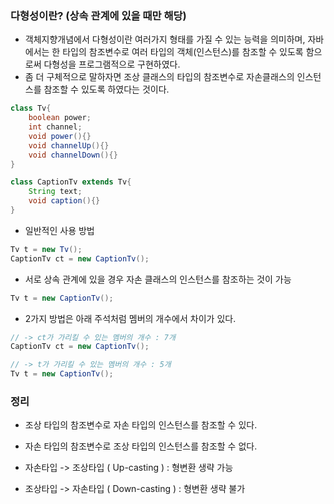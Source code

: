 ### 다형성이란? (상속 관계에 있을 때만 해당)
- 객체지향개념에서 다형성이란 여러가지 형태를 가질 수 있는 능력을 의미하며,
자바에서는 한 타입의 참조변수로 여러 타입의 객체(인스턴스)를 참조할 수 있도록 함으로써
다형성을 프로그램적으로 구현하였다.
- 좀 더 구체적으로 말하자면 조상 클래스의 타입의 참조변수로 자손클래스의 인스턴스를 참조할 수 있도록 하였다는 것이다.

```java
class Tv{					
    boolean power;
    int channel;
    void power(){}
    void channelUp(){}
    void channelDown(){}
}

class CaptionTv extends Tv{
    String text;
    void caption(){}
}
```

- 일반적인 사용 방법
```java
Tv t = new Tv();
CaptionTv ct = new CaptionTv();
```

- 서로 상속 관계에 있을 경우 자손 클래스의 인스턴스를 참조하는 것이 가능

```java
Tv t = new CaptionTv();
```

- 2가지 방법은 아래 주석처럼 멤버의 개수에서 차이가 있다.
```java
// -> ct가 가리킬 수 있는 멤버의 개수 : 7개
CaptionTv ct = new CaptionTv();

// -> t가 가리킬 수 있는 멤버의 개수 : 5개
Tv t = new CaptionTv();
```

### 정리
* 조상 타입의 참조변수로 자손 타입의 인스턴스를 참조할 수 있다.
* 자손 타입의 참조변수로 조상 타입의 인스턴스를 참조할 수 없다.

* 자손타입 -> 조상타입 ( Up-casting ) : 형변환 생략 가능
* 조상타입 -> 자손타입 ( Down-casting )	: 형변환 생략 불가